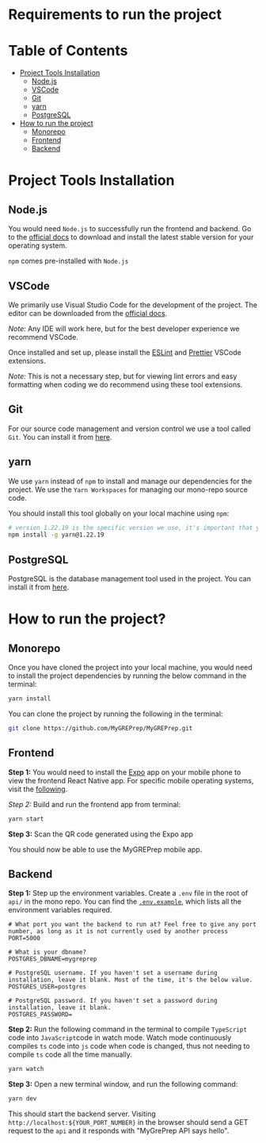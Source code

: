 # Requirements to run the project

# Table of Contents

- [Project Tools Installation](#project-tools-installation)
  - [Node.js](#nodejs)
  - [VSCode](#vscode)
  - [Git](#git)
  - [yarn](#yarn)
  - [PostgreSQL](#postgresql)
- [How to run the project](#how-to-run-the-project)
  - [Monorepo](#monorepo)
  - [Frontend](#frontend)
  - [Backend](#backend)

# Project Tools Installation

## Node.js

You would need `Node.js` to successfully run the frontend and backend. Go to the [official docs](https://nodejs.org/) to download and install the latest stable version for your operating system.

`npm` comes pre-installed with `Node.js`

## VSCode

We primarily use Visual Studio Code for the development of the project. The editor can be downloaded from the [official docs](https://code.visualstudio.com/).

*Note:* Any IDE will work here, but for the best developer experience we recommend VSCode.

Once installed and set up, please install the [ESLint](https://marketplace.visualstudio.com/items?itemName=dbaeumer.vscode-eslint) and [Prettier](https://marketplace.visualstudio.com/items?itemName=esbenp.prettier-vscode) VSCode extensions.

*Note:* This is not a necessary step, but for viewing lint errors and easy formatting when coding we do recommend using these tool extensions.

## Git

For our source code management and version control we use a tool called `Git`. You can install it from [here](https://git-scm.com/book/en/v2/Getting-Started-Installing-Git).

## yarn

We use `yarn` instead of `npm` to install and manage our dependencies for the project. We use the `Yarn Workspaces` for managing our mono-repo source code.

You should install this tool globally on your local machine using `npm`:

```bash
# version 1.22.19 is the specific version we use, it's important that you use it too!
npm install -g yarn@1.22.19
```

## PostgreSQL

PostgreSQL is the database management tool used in the project. You can install it from [here](https://www.postgresql.org/download/).

# How to run the project?

## Monorepo

Once you have cloned the project into your local machine, you would need to install the project dependencies by running the below command in the terminal:

```bash
yarn install
```

You can clone the project by running the following in the terminal:

```bash
git clone https://github.com/MyGREPrep/MyGREPrep.git
```

## Frontend

**Step 1:** You would need to install the [Expo](https://expo.dev/) app on your mobile phone to view the frontend React Native app. For specific mobile operating systems, visit the [following](https://expo.dev/client).

*Step 2:* Build and run the frontend app from terminal:

```bash
yarn start
```

**Step 3:** Scan the QR code generated using the Expo app

You should now be able to use the MyGREPrep mobile app.

## Backend

**Step 1:** Step up the environment variables. Create a `.env` file in the root of `api/` in the mono repo. You can find the [`.env.example`](https://github.com/MyGREPrep/MyGREPrep/blob/main/api/.env.example), which lists all the environment variables required.

```
# What port you want the backend to run at? Feel free to give any port number, as long as it is not currently used by another process
PORT=5000

# What is your dbname?
POSTGRES_DBNAME=mygreprep

# PostgreSQL username. If you haven't set a username during installation, leave it blank. Most of the time, it's the below value.
POSTGRES_USER=postgres

# PostgreSQL password. If you haven't set a password during installation, leave it blank.
POSTGRES_PASSWORD=
```

**Step 2:** Run the following command in the terminal to compile `TypeScript` code into `JavaScript`code in watch mode. Watch mode continuously compiles `ts` code into `js` code when code is changed, thus not needing to compile `ts` code all the time manually.

```bash
yarn watch
```

**Step 3:** Open a new terminal window, and run the following command:

```bash
yarn dev
```

This should start the backend server. Visiting `http://localhost:${YOUR_PORT_NUMBER}` in the browser should send a GET request to the `api` and it responds with "MyGrePrep API says hello".





